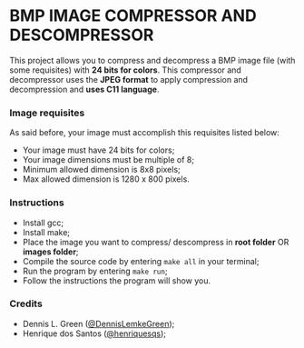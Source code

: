 # BMP IMAGE COMPRESSOR AND DESCOMPRESSOR
This project allows you to compress and decompress a BMP image file (with some requisites) with <b>24 bits for colors</b>. This compressor and decompressor uses the **JPEG format** to apply compression and decompression and **uses C11 language**.

### Image requisites
As said before, your image must accomplish this requisites listed below:
- Your image must have 24 bits for colors;
- Your image dimensions must be multiple of 8;
- Minimum allowed dimension is 8x8 pixels;
- Max allowed dimension is 1280 x 800 pixels.

### Instructions
- Install gcc;
- Install make;
- Place the image you want to compress/ descompress in **root folder** OR **images folder**;
- Compile the source code by entering `make all` in your terminal;
- Run the program by entering `make run`;
- Follow the instructions the program will show you.

### Credits
- Dennis L. Green ([@DennisLemkeGreen](https://github.com/DennisLemkeGreen));
- Henrique dos Santos ([@henriquesqs](https://github.com/henriquesqs));
